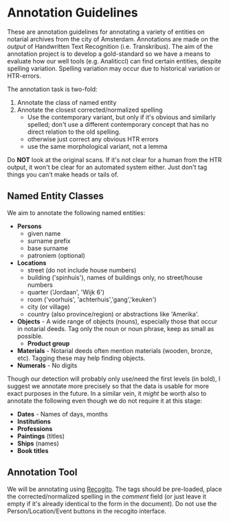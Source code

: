 # Annotation Guidelines

These are annotation guidelines for annotating a variety of entities on
notarial archives from the city of Amsterdam.  Annotations are made on the
*output* of Handwritten Text Recognition (i.e. Transkribus). The aim of the
annotation project is to develop a gold-standard so we have a means to evaluate
how our well tools (e.g. Analiticcl) can find certain entities, despite
spelling variation. Spelling variation may occur due to historical variation or
HTR-errors.

The annotation task is two-fold:

1. Annotate the class of named entity
2. Annotate the closest corrected/normalized spelling
    * Use the contemporary variant, but only if it's obvious and similarly spelled; don't use a different contemporary concept that has no direct relation to the old spelling.
    * otherwise just correct any obvious HTR errors
    * use the same morphological variant, not a lemma

Do **NOT** look at the original scans. If it's not clear for a human from the
HTR output, it won't be clear for an automated system either. Just don't tag
things you can't make heads or tails of.

## Named Entity Classes

We aim to annotate the following named entities:

* **Persons**
    * given name
    * surname prefix
    * base surname
    * patroniem (optional)
* **Locations**
    * street (do not include house numbers)
    * building ('spinhuis'), names of buildings only, no street/house numbers
    * quarter ('Jordaan', 'Wijk 6')
    * room ('voorhuis', 'achterhuis','gang','keuken')
    * city (or village)
    * country (also province/region) or abstractions like 'Amerika'.
* **Objects**  - A wide range of objects (nouns), especially those that occur in notarial deeds. Tag only the noun or noun phrase, keep as small as possible.
    * **Product group**
* **Materials** - Notarial deeds often mention materials (wooden, bronze, etc). Tagging these may help finding objects.
* **Numerals** - No digits

Though our detection will probably only use/need the first levels (in bold), I suggest we annotate more precisely
so that the data is usable for more exact purposes in the future. In a similar vein, it *might* be worth also to annotate the following even though
we do not require it at this stage:

* **Dates** - Names of days, months
* **Institutions**
* **Professions**
* **Paintings** (titles)
* **Ships** (names)
* **Book titles**

## Annotation Tool

We will be annotating using [Recogito](https://recogito.pelagios.org/). The tags should be pre-loaded, place the corrected/normalized spelling in the *comment* field (or just leave it empty if it's already identical to the form in the document). Do not use the Person/Location/Event buttons in the recogito interface.

